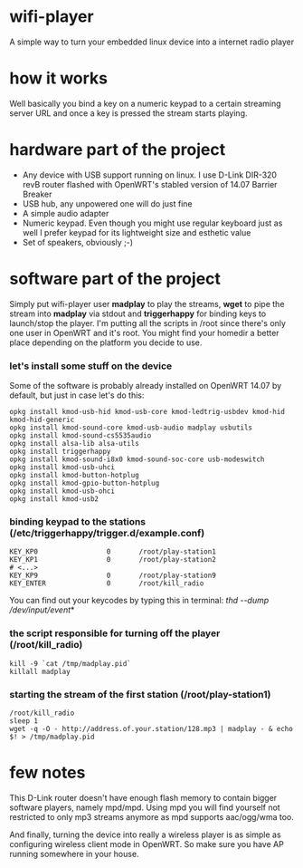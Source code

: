 # wifi-player
A simple way to turn your embedded linux device into a internet radio player

# how it works
Well basically you bind a key on a numeric keypad to a certain streaming server URL and once a key is pressed the stream starts playing.

# hardware part of the project

* Any device with USB support running on linux. I use D-Link DIR-320 revB router flashed with OpenWRT's stabled version of 14.07 Barrier Breaker
* USB hub, any unpowered one will do just fine
* A simple audio adapter
* Numeric keypad. Even though you might use regular keyboard just as well I prefer keypad for its lightweight size and esthetic value
* Set of speakers, obviously ;-)

# software part of the project

Simply put wifi-player user **madplay** to play the streams, **wget** to pipe the stream into **madplay** via stdout and **triggerhappy** for binding keys to launch/stop the player. I'm putting all the scripts in /root since there's only one user in OpenWRT and it's root. You might find your homedir a better place depending on the platform you decide to use.

### let's install some stuff on the device

Some of the software is probably already installed on OpenWRT 14.07 by default, but just in case let's do this:

```
opkg install kmod-usb-hid kmod-usb-core kmod-ledtrig-usbdev kmod-hid kmod-hid-generic
opkg install kmod-sound-core kmod-usb-audio madplay usbutils
opkg install kmod-sound-cs5535audio
opkg install alsa-lib alsa-utils
opkg install triggerhappy
opkg install kmod-sound-i8x0 kmod-sound-soc-core usb-modeswitch
opkg install kmod-usb-uhci
opkg install kmod-button-hotplug
opkg install kmod-gpio-button-hotplug
opkg install kmod-usb-ohci
opkg install kmod-usb2
```

### binding keypad to the stations (/etc/triggerhappy/trigger.d/example.conf)
```
KEY_KP0                 0       /root/play-station1
KEY_KP1                 0       /root/play-station2
# <...>
KEY_KP9                 0       /root/play-station9
KEY_ENTER               0       /root/kill_radio
```
You can find out your keycodes by typing this in terminal: *thd --dump /dev/input/event**

### the script responsible for turning off the player (/root/kill_radio)
```
kill -9 `cat /tmp/madplay.pid`
killall madplay
```

### starting the stream of the first station (/root/play-station1)
```
/root/kill_radio
sleep 1
wget -q -O - http://address.of.your.station/128.mp3 | madplay - & echo $! > /tmp/madplay.pid
```

# few notes
This D-Link router doesn't have enough flash memory to contain bigger software players, namely mpd/mpd. Using mpd you will find yourself not restricted to only mp3 streams anymore as mpd supports aac/ogg/wma too.

And finally, turning the device into really a wireless player is as simple as configuring wireless client mode in OpenWRT. So make sure you have AP running somewhere in your house.
